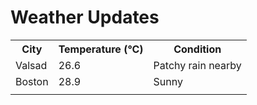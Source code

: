 # Weather Updates

<!-- WEATHER-UPDATE-START -->
<table><tr><th>City</th><th>Temperature (°C)</th><th>Condition</th></tr><tr><td>Valsad</td><td>26.6</td><td>Patchy rain nearby</td></tr><tr><td>Boston</td><td>28.9</td><td>Sunny</td></tr><tr><td></td><td></td><td></td></tr></table>
<!-- WEATHER-UPDATE-END -->
